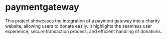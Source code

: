 # paymentgateway
This project showcases the integration of a payment gateway into a charity website, allowing users to donate easily. It highlights the seamless user experience, secure transaction process, and efficient handling of donations.
